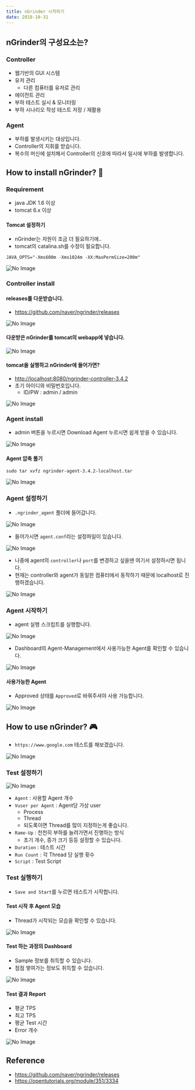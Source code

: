 ```yaml
---
title: nGrinder 시작하기
date: 2018-10-31
---
```


## nGrinder의 구성요소는?
### Controller
- 웹기반의 GUI 시스템
- 유저 관리
    - 다른 컴퓨터를 유저로 관리
- 에이전트 관리
- 부하 테스트 실시 & 모니터링
- 부하 시나리오 작성 테스트 저장 / 재활용

### Agent
- 부하를 발생시키는 대상입니다.
- Controller의 지휘를 받습니다.
- 복수의 머신에 설치해서 Controller의 신호에 따라서 일시에 부하를 발생합니다.

## How to install nGrinder? 🧐

### Requirement
- java JDK 1.6 이상
- tomcat 6.x 이상

#### Tomcat 설정하기
- nGrinder는 자원이 조금 더 필요하기에..
- tomcat의 catalina.sh를 수정이 필요합니다.

```shell
JAVA_OPTS="-Xms600m -Xmx1024m -XX:MaxPermSize=200m"
```

![No Image](/assets/posts/20181031/1.png)

### Controller install

#### releases를 다운받습니다.
- <https://github.com/naver/ngrinder/releases>

![No Image](/assets/posts/20181031/2.png)

#### 다운받은 nGrinder를 tomcat의 webapp에 넣습니다.

![No Image](/assets/posts/20181031/3.png)

#### tomcat을 실행하고 nGrinder에 들어가면?
- <http://localhost:8080/ngrinder-controller-3.4.2>
- 초기 아이디와 비밀번호입니다.
    - ID/PW : admin / admin

![No Image](/assets/posts/20181031/4.png)

### Agent install
- admin 버튼을 누르시면 Download Agent 누르시면 쉽게 받을 수 있습니다.

![No Image](/assets/posts/20181031/5.png)


#### Agent 압축 풀기

```shell
sudo tar xvfz ngrinder-agent-3.4.2-localhost.tar
```

![No Image](/assets/posts/20181031/6.png)


### Agent 설정하기
- `.ngrinder_agent` 폴더에 들어갑니다.

![No Image](/assets/posts/20181031/7.png)

- 들어가시면 `agent.conf`라는 설정파일이 있습니다.

![No Image](/assets/posts/20181031/8.png)

- 나중에 agent의 `controller`나 `port`를 변경하고 싶을땐 여기서 설정하시면 됩니다.
- 현재는 controller와 agent가 동일한 컴퓨터에서 동작하기 때문에 localhost로 진행하겠습니다.

![No Image](/assets/posts/20181031/9.png)

### Agent 시작하기
- agent 실행 스크립트를 실행합니다.

![No Image](/assets/posts/20181031/10.png)

- Dashboard의 Agent-Management에서 사용가능한 Agent를 확인할 수 있습니다.

![No Image](/assets/posts/20181031/11.png)

#### 사용가능한 Agent
- Approved 상태를 `Approved`로 바꿔주셔야 사용 가능합니다.

![No Image](/assets/posts/20181031/12.png)

## How to use nGrinder? 🎮
- `https://www.google.com` 테스트를 해보겠습니다.

![No Image](/assets/posts/20181031/13.png)

### Test 설정하기

![No Image](/assets/posts/20181031/14.png)

- `Agent` : 사용할 Agent 개수
- `Vuser per Agent` : Agent당 가상 user
    - Process
    - Thread
    - 되도록이면 Thread를 많이 지정하는게 좋습니다.
- `Rame-Up` : 천천히 부하를 늘려가면서 진행하는 방식
    - 초기 개수, 증가 크기 등등 설정할 수 있습니다.
- `Duration` : 테스트 시간
- `Run Count` : 각 Thread 당 실행 횟수
- `Script` : Test Script

### Test 실행하기
- `Save and Start`를 누르면 테스트가 시작합니다.


#### Test 시작 후 Agent 모습
- Thread가 시작되는 모습을 확인할 수 있습니다.

![No Image](/assets/posts/20181031/15.png)


#### Test 하는 과정의 Dashboard
- Sample 정보를 취득할 수 있습니다.
- 점점 쌓여가는 정보도 취득할 수 있습니다.

![No Image](/assets/posts/20181031/16.png)

#### Test 결과 Report
- 평균 TPS
- 최고 TPS
- 평균 Test 시간
- Error 개수

![No Image](/assets/posts/20181031/17.png)


## Reference
- <https://github.com/naver/ngrinder/releases>
- <https://opentutorials.org/module/351/3334>
